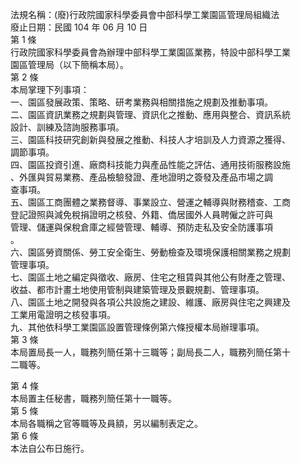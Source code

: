 法規名稱：(廢)行政院國家科學委員會中部科學工業園區管理局組織法  
廢止日期：民國 104 年 06 月 10 日  
第 1 條  
行政院國家科學委員會為辦理中部科學工業園區業務，特設中部科學工業  
園區管理局（以下簡稱本局）。  
第 2 條  
本局掌理下列事項：  
一、園區發展政策、策略、研考業務與相關措施之規劃及推動事項。  
二、園區資訊業務之規劃與管理、資訊化之推動、應用與整合、資訊系統  
設計、訓練及諮詢服務事項。  
三、園區科技研究創新與發展之推動、科技人才培訓及人力資源之獲得、  
調節事項。  
四、園區投資引進、廠商科技能力與產品性能之評估、通用技術服務設施  
、外匯與貿易業務、產品檢驗發證、產地證明之簽發及產品市場之調  
查事項。  
五、園區工商團體之業務督導、事業設立、營運之輔導與財務稽查、工商  
登記證照與減免稅捐證明之核發、外籍、僑居國外人員聘僱之許可與  
管理、儲運與保稅倉庫之經營管理、輔導、預防走私及安全防護事項  
。  
六、園區勞資關係、勞工安全衛生、勞動檢查及環境保護相關業務之規劃  
管理事項。  
七、園區土地之編定與徵收、廠房、住宅之租賃與其他公有財產之管理、  
收益、都市計畫土地使用管制與建築管理及景觀規劃、管理事項。  
八、園區土地之開發與各項公共設施之建設、維護、廠房與住宅之興建及  
工業用電證明之核發事項。  
九、其他依科學工業園區設置管理條例第六條授權本局辦理事項。  
第 3 條  
本局置局長一人，職務列簡任第十三職等；副局長二人，職務列簡任第十  
二職等。  


第 4 條  
本局置主任秘書，職務列簡任第十一職等。  
第 5 條  
本局各職稱之官等職等及員額，另以編制表定之。  
第 6 條  
本法自公布日施行。  


